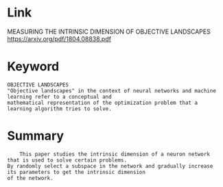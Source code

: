 Link
===============
<p>

MEASURING THE INTRINSIC DIMENSION OF OBJECTIVE LANDSCAPES
https://arxiv.org/pdf/1804.08838.pdf

</p>

Keyword
===============

    OBJECTIVE LANDSCAPES
    "Objective landscapes" in the context of neural networks and machine learning refer to a conceptual and 
    mathematical representation of the optimization problem that a learning algorithm tries to solve. 

Summary
===============

        This paper studies the intrinsic dimension of a neuron network that is used to solve certain problems. 
    By randomly select a subspace in the network and gradually increase its parameters to get the intrinsic dimension
    of the network. 

